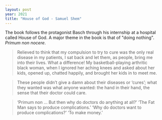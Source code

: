 ```yaml
---
layout: post
year: 2021
title: "House of God - Samuel Shem"
---
```


The book follows the protagonist Basch through his internship at a hospital called House of God. A major theme in the book is that of "doing nothing". _Primum non nocere_.

> Relieved to think that my compulsion to try to cure was the only real disease in my patients, I sat back and let them, as people, bring me into their lives. What a difference! My basketball-playing arthritic black woman, when I ignored her aching knees and asked about her kids, opened up, chatted happily, and brought her kids in to meet me.

> These people didn’t give a damn about their diseases or ‘cures’; what they wanted was what anyone wanted: the hand in their hand, the sense that their doctor could care.

> ‘Primum non ... But then why do doctors do anything at all?’ ‘The Fat Man says to produce complications.’ ‘Why do doctors want to produce complications?’ ‘To make money.’
